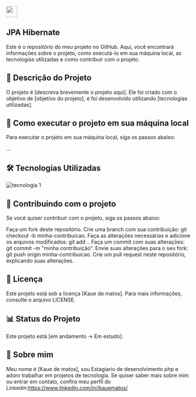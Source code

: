 <img src="https://raw.githubusercontent.com/MartinHeinz/MartinHeinz/master/wave.gif" width="30px">

## JPA Hibernate
Este é o repositório do meu projeto no GitHub. Aqui, você encontrará informações sobre o projeto, como executá-lo em sua máquina local, as tecnologias utilizadas e como contribuir com o projeto.

## 📝 Descrição do Projeto
O projeto é [descreva brevemente o projeto aqui]. Ele foi criado com o objetivo de [objetivo do projeto], e foi desenvolvido utilizando [tecnologias utilizadas].

## 🚀 Como executar o projeto em sua máquina local
Para executar o projeto em sua máquina local, siga os passos abaixo:

...

## 🛠️ Tecnologias Utilizadas
<img src="https://img.shields.io/badge/-java%201-007ACC?style=flat-square&logo=java&logoColor=white" alt="tecnologia 1">

## 🤝 Contribuindo com o projeto
Se você quiser contribuir com o projeto, siga os passos abaixo:

Faça um fork deste repositório.
Crie uma branch com sua contribuição: git checkout -b minha-contribuicao.
Faça as alterações necessárias e adicione os arquivos modificados: git add ..
Faça um commit com suas alterações: git commit -m "minha contribuição".
Envie suas alterações para o seu fork: git push origin minha-contribuicao.
Crie um pull request neste repositório, explicando suas alterações.

## 📝 Licença
Este projeto está sob a licença [Kaue de matos]. Para mais informações, consulte o arquivo LICENSE.

## 📊 Status do Projeto
Este projeto está [em andamento -> Em estudo].

## 📌 Sobre mim
Meu nome é [Kaue de matos], sou Estagiario de desenolvimento php e adoro trabalhar em projetos de tecnologia. Se quiser saber mais sobre mim ou entrar em contato, confira meu perfil do Linkedin:https://www.linkedin.com/in/ikauematos/
